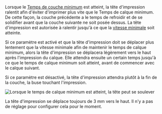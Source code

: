 Lorsque le [Temps de couche minimum](cool_min_layer_time.md) est atteint, la tête d'impression ralentit afin d'éviter d'imprimer plus vite que le Temps de calque minimum. De cette façon, la couche précédente a le temps de refroidir et de se solidifier avant que la couche suivante ne soit posée dessus. La tête d'impression est autorisée à ralentir jusqu'à ce que la [vitesse minimale](cool_min_speed.md) soit atteinte.

Si ce paramètre est activé et que la tête d'impression doit se déplacer plus lentement que la vitesse minimale afin de maintenir le temps de calque minimum, alors la tête d'impression se déplacera légèrement vers le haut après l'impression du calque. Elle attendra ensuite un certain temps jusqu'à ce que le temps de calque minimum soit atteint, avant de commencer avec le calque suivant.

Si ce paramètre est désactivé, la tête d'impression attendra plutôt à la fin de la couche, la buse touchant l'impression.

![Lorsque le temps de calque minimum est atteint, la tête peut se soulever](../../../articles/images/cool_fan_speed.svg)

La tête d'impression se déplace toujours de 3 mm vers le haut. Il n'y a pas de réglage pour configurer cela pour le moment.
